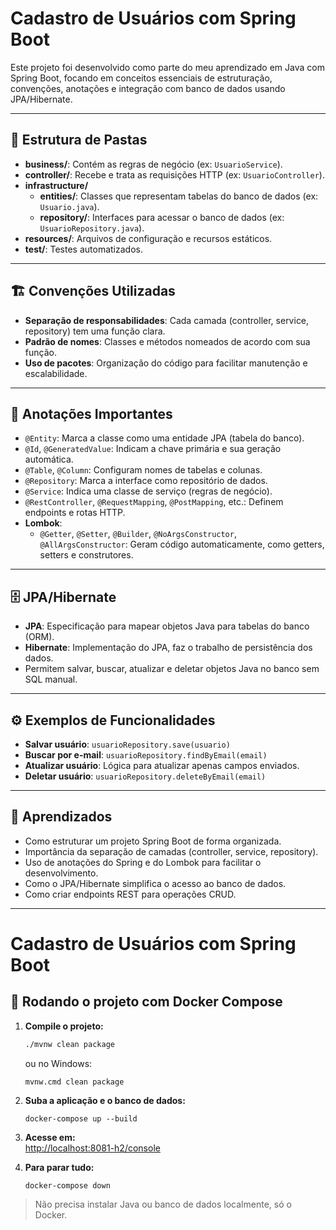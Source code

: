 # Cadastro de Usuários com Spring Boot

Este projeto foi desenvolvido como parte do meu aprendizado em Java com Spring Boot, focando em conceitos essenciais de estruturação, convenções, anotações e integração com banco de dados usando JPA/Hibernate.

---

## 📁 Estrutura de Pastas

- **business/**: Contém as regras de negócio (ex: `UsuarioService`).
- **controller/**: Recebe e trata as requisições HTTP (ex: `UsuarioController`).
- **infrastructure/**
  - **entities/**: Classes que representam tabelas do banco de dados (ex: `Usuario.java`).
  - **repository/**: Interfaces para acessar o banco de dados (ex: `UsuarioRepository.java`).
- **resources/**: Arquivos de configuração e recursos estáticos.
- **test/**: Testes automatizados.

---

## 🏗️ Convenções Utilizadas

- **Separação de responsabilidades**: Cada camada (controller, service, repository) tem uma função clara.
- **Padrão de nomes**: Classes e métodos nomeados de acordo com sua função.
- **Uso de pacotes**: Organização do código para facilitar manutenção e escalabilidade.

---

## 📝 Anotações Importantes

- `@Entity`: Marca a classe como uma entidade JPA (tabela do banco).
- `@Id`, `@GeneratedValue`: Indicam a chave primária e sua geração automática.
- `@Table`, `@Column`: Configuram nomes de tabelas e colunas.
- `@Repository`: Marca a interface como repositório de dados.
- `@Service`: Indica uma classe de serviço (regras de negócio).
- `@RestController`, `@RequestMapping`, `@PostMapping`, etc.: Definem endpoints e rotas HTTP.
- **Lombok**:  
  - `@Getter`, `@Setter`, `@Builder`, `@NoArgsConstructor`, `@AllArgsConstructor`: Geram código automaticamente, como getters, setters e construtores.

---

## 🗄️ JPA/Hibernate

- **JPA**: Especificação para mapear objetos Java para tabelas do banco (ORM).
- **Hibernate**: Implementação do JPA, faz o trabalho de persistência dos dados.
- Permitem salvar, buscar, atualizar e deletar objetos Java no banco sem SQL manual.

---

## ⚙️ Exemplos de Funcionalidades

- **Salvar usuário**: `usuarioRepository.save(usuario)`
- **Buscar por e-mail**: `usuarioRepository.findByEmail(email)`
- **Atualizar usuário**: Lógica para atualizar apenas campos enviados.
- **Deletar usuário**: `usuarioRepository.deleteByEmail(email)`

---

## 🚀 Aprendizados

- Como estruturar um projeto Spring Boot de forma organizada.
- Importância da separação de camadas (controller, service, repository).
- Uso de anotações do Spring e do Lombok para facilitar o desenvolvimento.
- Como o JPA/Hibernate simplifica o acesso ao banco de dados.
- Como criar endpoints REST para operações CRUD.

---

# Cadastro de Usuários com Spring Boot

## 🐳 Rodando o projeto com Docker Compose

1. **Compile o projeto:**
   ```sh
   ./mvnw clean package
   ```
   ou no Windows:
   ```
   mvnw.cmd clean package
   ```

2. **Suba a aplicação e o banco de dados:**
   ```
   docker-compose up --build
   ```

3. **Acesse em:**  
   [http://localhost:8081-h2/console](http://localhost:8081)

4. **Para parar tudo:**
   ```
   docker-compose down
   ```

> Não precisa instalar Java ou banco de dados localmente, só o Docker. 
